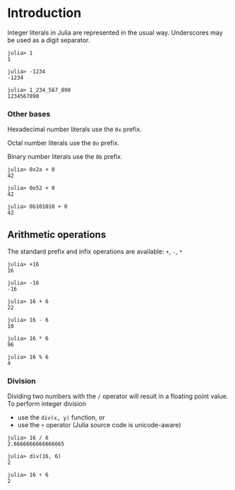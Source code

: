 # Introduction

Integer literals in Julia are represented in the usual way.
Underscores may be used as a digit separator.

```julia-repl
julia> 1
1

julia> -1234
-1234

julia> 1_234_567_890
1234567890
```

### Other bases

Hexadecimal number literals use the `0x` prefix.

Octal number literals use the `0o` prefix.

Binary number literals use the `0b` prefix.

```julia-repl
julia> 0x2a + 0
42

julia> 0o52 + 0
42

julia> 0b101010 + 0
42
```

## Arithmetic operations

The standard prefix and infix operations are available: `+`, `-`, `*`

```julia-repl
julia> +16
16

julia> -16
-16

julia> 16 + 6
22

julia> 16 - 6
10

julia> 16 * 6
96

julia> 16 % 6
4
```

### Division

Dividing two numbers with the `/` operator will result in a floating point value.
To perform integer division

- use the `div(x, y)` function, or
- use the `÷` operator (Julia source code is unicode-aware)

```julia-repl
julia> 16 / 6
2.6666666666666665

julia> div(16, 6)
2

julia> 16 ÷ 6
2
```

